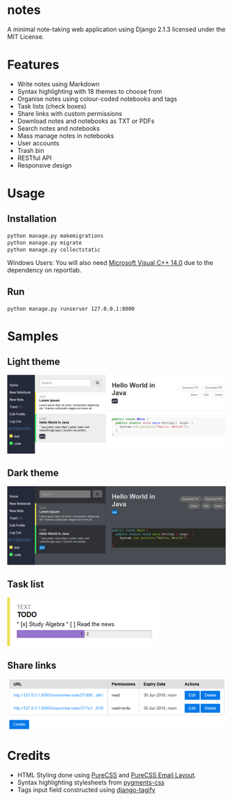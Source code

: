 notes
========

A minimal note-taking web application using Django 2.1.3 licensed under the MIT License.

# Features
* Write notes using Markdown
* Syntax highlighting with 18 themes to choose from
* Organise notes using colour-coded notebooks and tags
* Task lists (check boxes)
* Share links with custom permissions
* Download notes and notebooks as TXT or PDFs
* Search notes and notebooks
* Mass manage notes in notebooks
* User accounts
* Trash bin
* RESTful API
* Responsive design

# Usage
## Installation
```
python manage.py makemigrations
python manage.py migrate
python manage.py collectstatic
```

Windows Users: You will also need
[Microsoft Visual C++ 14.0](https://wiki.python.org/moin/WindowsCompilers#Compilers_Installation_and_configuration)
due to the dependency on reportlab.

## Run
```
python manage.py runserver 127.0.0.1:8000
```

# Samples
## Light theme
![Light theme](samples/light-theme-sample.png)

## Dark theme
![Dark theme](samples/dark-theme-sample.png)

## Task list
![Task list](samples/task-list-sample.png)

## Share links
![Share links](samples/share-links-sample.png)

# Credits
* HTML Styling done using [PureCSS](https://purecss.io/) and [PureCSS Email Layout](https://purecss.io/layouts/email/).
* Syntax highlighting stylesheets from [pygments-css](https://github.com/richleland/pygments-css)
* Tags input field constructed using [django-tagify](https://github.com/PureCS/django-tagify)
